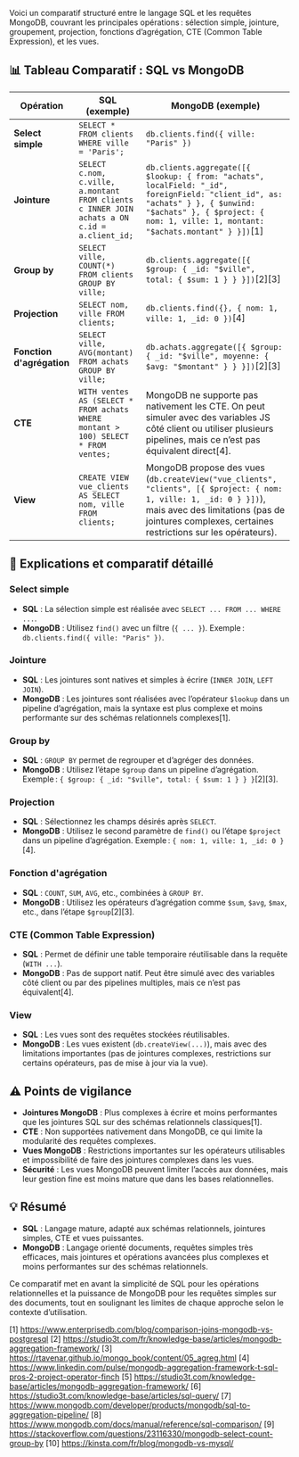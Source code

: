 Voici un comparatif structuré entre le langage SQL et les requêtes MongoDB, couvrant les principales opérations : sélection simple, jointure, groupement, projection, fonctions d’agrégation, CTE (Common Table Expression), et les vues.

## 📊 Tableau Comparatif : SQL vs MongoDB

| Opération         | SQL (exemple)                                                                 | MongoDB (exemple)                                                                                   |
|-------------------|-------------------------------------------------------------------------------|-----------------------------------------------------------------------------------------------------|
| **Select simple** | `SELECT * FROM clients WHERE ville = 'Paris';`                               | `db.clients.find({ ville: "Paris" })`                                                              |
| **Jointure**      | `SELECT c.nom, c.ville, a.montant FROM clients c INNER JOIN achats a ON c.id = a.client_id;` | `db.clients.aggregate([{ $lookup: { from: "achats", localField: "_id", foreignField: "client_id", as: "achats" } }, { $unwind: "$achats" }, { $project: { nom: 1, ville: 1, montant: "$achats.montant" } }])`[1] |
| **Group by**      | `SELECT ville, COUNT(*) FROM clients GROUP BY ville;`                        | `db.clients.aggregate([{ $group: { _id: "$ville", total: { $sum: 1 } } }])`[2][3]                  |
| **Projection**    | `SELECT nom, ville FROM clients;`                                            | `db.clients.find({}, { nom: 1, ville: 1, _id: 0 })`[4]                                             |
| **Fonction d'agrégation** | `SELECT ville, AVG(montant) FROM achats GROUP BY ville;`                | `db.achats.aggregate([{ $group: { _id: "$ville", moyenne: { $avg: "$montant" } } }])`[2][3]        |
| **CTE**           | `WITH ventes AS (SELECT * FROM achats WHERE montant > 100) SELECT * FROM ventes;` | MongoDB ne supporte pas nativement les CTE. On peut simuler avec des variables JS côté client ou utiliser plusieurs pipelines, mais ce n’est pas équivalent direct[4]. |
| **View**          | `CREATE VIEW vue_clients AS SELECT nom, ville FROM clients;`                  | MongoDB propose des vues (`db.createView("vue_clients", "clients", [{ $project: { nom: 1, ville: 1, _id: 0 } }])`), mais avec des limitations (pas de jointures complexes, certaines restrictions sur les opérateurs). |

## 🧩 Explications et comparatif détaillé

### Select simple

- **SQL** : La sélection simple est réalisée avec `SELECT ... FROM ... WHERE ...`.
- **MongoDB** : Utilisez `find()` avec un filtre (`{ ... }`). Exemple : `db.clients.find({ ville: "Paris" })`.

### Jointure

- **SQL** : Les jointures sont natives et simples à écrire (`INNER JOIN`, `LEFT JOIN`).
- **MongoDB** : Les jointures sont réalisées avec l’opérateur `$lookup` dans un pipeline d’agrégation, mais la syntaxe est plus complexe et moins performante sur des schémas relationnels complexes[1].

### Group by

- **SQL** : `GROUP BY` permet de regrouper et d’agréger des données.
- **MongoDB** : Utilisez l’étape `$group` dans un pipeline d’agrégation. Exemple : `{ $group: { _id: "$ville", total: { $sum: 1 } } }`[2][3].

### Projection

- **SQL** : Sélectionnez les champs désirés après `SELECT`.
- **MongoDB** : Utilisez le second paramètre de `find()` ou l’étape `$project` dans un pipeline d’agrégation. Exemple : `{ nom: 1, ville: 1, _id: 0 }`[4].

### Fonction d'agrégation

- **SQL** : `COUNT`, `SUM`, `AVG`, etc., combinées à `GROUP BY`.
- **MongoDB** : Utilisez les opérateurs d’agrégation comme `$sum`, `$avg`, `$max`, etc., dans l’étape `$group`[2][3].

### CTE (Common Table Expression)

- **SQL** : Permet de définir une table temporaire réutilisable dans la requête (`WITH ...`).
- **MongoDB** : Pas de support natif. Peut être simulé avec des variables côté client ou par des pipelines multiples, mais ce n’est pas équivalent[4].

### View

- **SQL** : Les vues sont des requêtes stockées réutilisables.
- **MongoDB** : Les vues existent (`db.createView(...)`), mais avec des limitations importantes (pas de jointures complexes, restrictions sur certains opérateurs, pas de mise à jour via la vue).

## ⚠️ Points de vigilance

- **Jointures MongoDB** : Plus complexes à écrire et moins performantes que les jointures SQL sur des schémas relationnels classiques[1].
- **CTE** : Non supportées nativement dans MongoDB, ce qui limite la modularité des requêtes complexes.
- **Vues MongoDB** : Restrictions importantes sur les opérateurs utilisables et impossibilité de faire des jointures complexes dans les vues.
- **Sécurité** : Les vues MongoDB peuvent limiter l’accès aux données, mais leur gestion fine est moins mature que dans les bases relationnelles.

## 💡 Résumé

- **SQL** : Langage mature, adapté aux schémas relationnels, jointures simples, CTE et vues puissantes.
- **MongoDB** : Langage orienté documents, requêtes simples très efficaces, mais jointures et opérations avancées plus complexes et moins performantes sur des schémas relationnels.

Ce comparatif met en avant la simplicité de SQL pour les opérations relationnelles et la puissance de MongoDB pour les requêtes simples sur des documents, tout en soulignant les limites de chaque approche selon le contexte d’utilisation.

[1] https://www.enterprisedb.com/blog/comparison-joins-mongodb-vs-postgresql
[2] https://studio3t.com/fr/knowledge-base/articles/mongodb-aggregation-framework/
[3] https://rtavenar.github.io/mongo_book/content/05_agreg.html
[4] https://www.linkedin.com/pulse/mongodb-aggregation-framework-t-sql-pros-2-project-operator-finch
[5] https://studio3t.com/knowledge-base/articles/mongodb-aggregation-framework/
[6] https://studio3t.com/knowledge-base/articles/sql-query/
[7] https://www.mongodb.com/developer/products/mongodb/sql-to-aggregation-pipeline/
[8] https://www.mongodb.com/docs/manual/reference/sql-comparison/
[9] https://stackoverflow.com/questions/23116330/mongodb-select-count-group-by
[10] https://kinsta.com/fr/blog/mongodb-vs-mysql/
